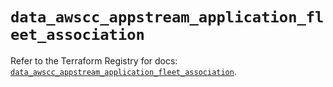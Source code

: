 # `data_awscc_appstream_application_fleet_association`

Refer to the Terraform Registry for docs: [`data_awscc_appstream_application_fleet_association`](https://registry.terraform.io/providers/hashicorp/awscc/0.70.0/docs/data-sources/appstream_application_fleet_association).
